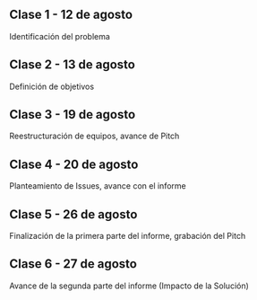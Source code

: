 Clase 1 - 12 de agosto
------------
Identificación del problema

Clase 2 - 13 de agosto
-----------------------
Definición de objetivos

Clase 3 - 19 de agosto
---------------------
Reestructuración de equipos, avance de Pitch

Clase 4 - 20 de agosto
--------------------

Planteamiento de Issues, avance con el informe

Clase 5 - 26 de agosto
---------------------

Finalización de la primera parte del informe, grabación del Pitch

Clase 6 - 27 de agosto 
-------------

Avance de la segunda parte del informe (Impacto de la Solución)
